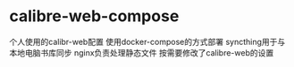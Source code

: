 # calibre-web-compose
个人使用的calibr-web配置
使用docker-compose的方式部署
syncthing用于与本地电脑书库同步
nginx负责处理静态文件
按需要修改了calibre-web的设置

